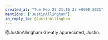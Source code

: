 ```yaml
---
created_at: "Tue Feb 23 21:16:33 +0000 2021"
mentions: ['JustinAllingham']
in_reply_to: @JustinAllingham
---
```


@JustinAllingham Greatly appreciated, Justin.